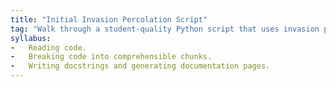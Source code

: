 ```yaml
---
title: "Initial Invasion Percolation Script"
tag: "Walk through a student-quality Python script that uses invasion percolation to model pollution spread."
syllabus:
-   Reading code.
-   Breaking code into comprehensible chunks.
-   Writing docstrings and generating documentation pages.
---
```

